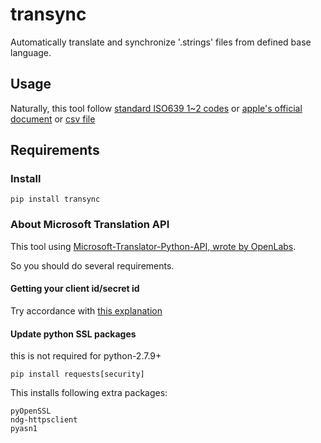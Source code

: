 # transync
Automatically translate and synchronize '.strings' files from defined base language.


## Usage

Naturally, this tool follow [standard ISO639 1~2 codes](http://www.loc.gov/standards/iso639-2/php/English_list.php) or [apple's official document](https://developer.apple.com/library/ios/documentation/MacOSX/Conceptual/BPInternational/LanguageandLocaleIDs/LanguageandLocaleIDs.html) or [csv file](https://gist.github.com/pjc-is/49971b36db38fdeae6fc)

## Requirements

### Install

```
pip install transync
```

### About Microsoft Translation API

This tool using [Microsoft-Translator-Python-API, wrote by OpenLabs](https://github.com/openlabs/Microsoft-Translator-Python-API).

So you should do several requirements.

#### Getting your client id/secret id

Try accordance with [this explanation](https://github.com/openlabs/Microsoft-Translator-Python-API#registering-your-application)

#### Update python SSL packages

this is not required for python-2.7.9+

```shell
pip install requests[security]
```
This installs following extra packages:
```
pyOpenSSL
ndg-httpsclient
pyasn1
```


